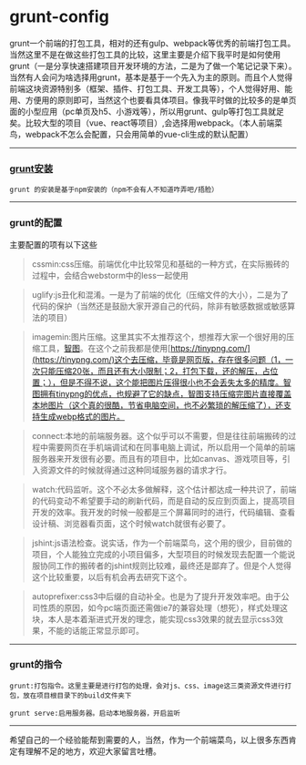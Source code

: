grunt-config
===========================
grunt一个前端的打包工具，相对的还有gulp、webpack等优秀的前端打包工具。当然这里不是在做这些打包工具的比较，这里主要是介绍下我平时是如何使用grunt（一是分享快速搭建项目开发环境的方法，二是为了做一个笔记记录下来）。
当然有人会问为啥选择用grunt，基本是基于一个先入为主的原则。而且个人觉得前端这块资源特别多（框架、插件、打包工具、开发工具等），个人觉得好用、能用、方便用的原则即可，当然这个也要看具体项目。像我平时做的比较多的是单页面的小型应用（pc单页及h5、小游戏等），所以用grunt、gulp等打包工具就足矣。比较大型的项目（vue、react等项目）,会选择用webpack。（本人前端菜鸟，webpack不怎么会配置，只会用简单的vue-cli生成的默认配置）
***
### [grunt安装](http://www.gruntjs.net/getting-started)
```
grunt 的安装是基于npm安装的（npm不会有人不知道咋弄吧/捂脸）
```
***

### grunt的配置

主要配置的项有以下这些
>cssmin:css压缩。前端优化中比较常见和基础的一种方式，在实际搬砖的过程中，会结合webstorm中的less一起使用

>uglify:js丑化和混淆。一是为了前端的优化（压缩文件的大小），二是为了代码的保护（当然还是鼓励大家开源自己的代码，除非有敏感数据或敏感算法的项目）

>imagemin:图片压缩。这里其实不太推荐这个，想推荐大家一个很好用的压缩工具，[智图](http://zhitu.isux.us/index.php/preview/download)。在这个之前我都是使用[https://tinypng.com/](https://tinypng.com/)这个去压缩，毕竟是网页版，存在很多问题（1，一次只能压缩20张，而且还有大小限制；2，打包下载，还的解压，占位置；），但是不得不说，这个能把图片压得很小也不会丢失太多的精度。智图拥有tinypng的优点，也规避了它的缺点，智图支持压缩完图片直接覆盖本地图片（这个真的很酷，节省电脑空间，也不必繁琐的解压缩了），还支持生成webp格式的图片。

>connect:本地的前端服务器。这个似乎可以不需要，但是往往前端搬砖的过程中需要网页在手机端调试和在同事电脑上调试，所以启用一个简单的前端服务器来开发很有必要。而且有的项目中，比如canvas、游戏项目等，引入资源文件的时候就得通过这种同域服务器的请求才行。

>watch:代码监听。这个不必太多做解释，这个估计都达成一种共识了，前端的代码变动不希望要手动的刷新代码，而是自动的反应到页面上，提高项目开发的效率。我开发的时候一般都是三个屏幕同时的进行，代码编辑、查看设计稿、浏览器看页面，这个时候watch就很有必要了。

>jshint:js语法检查。说实话，作为一个前端菜鸟，这个用的很少，目前做的项目，个人能独立完成的小项目偏多，大型项目的时候发现去配置一个能说服协同工作的搬砖者的jshint规则比较难，最终还是鄙弃了。但是个人觉得这个比较重要，以后有机会再去研究下这个。


>autoprefixer:css3中后缀的自动补全。也是为了提升开发效率吧。由于公司性质的原因，如今pc端页面还需做ie7的兼容处理（想死），样式处理这块，本人是本着渐进式开发的理念，能实现css3效果的就去显示css3效果，不能的话能正常显示即可。

***
### grunt的指令
```
grunt:打包指令。这里主要是进行打包的处理，会对js、css、image这三类资源文件进行打包，放在项目根目录下的build文件夹下
```
```
grunt serve:启用服务器。启动本地服务器，开启监听
```

--------------------------------
希望自己的一个经验能帮到需要的人，当然，作为一个前端菜鸟，以上很多东西肯定有理解不足的地方，欢迎大家留言吐槽。




